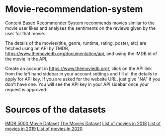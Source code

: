 # Movie-recommendation-system

Content Based Recommender System recommends movies similar to the movie user likes and analyses the sentiments on the reviews given by the user for that movie.

The details of the movies(title, genre, runtime, rating, poster, etc) are fetched using an API by TMDB, https://www.themoviedb.org/documentation/api, and using the IMDB id of the movie in the API,

Create an account in https://www.themoviedb.org/, click on the API link from the left hand sidebar in your account settings and fill all the details to apply for API key. If you are asked for the website URL, just give "NA" if you don't have one. You will see the API key in your API sidebar once your request is approved.

# Sources of the datasets

[IMDB 5000 Movie Dataset](https://www.kaggle.com/datasets/carolzhangdc/imdb-5000-movie-dataset)
[The Movies Dataset](https://www.kaggle.com/datasets/rounakbanik/the-movies-dataset)
[List of movies in 2018](https://en.wikipedia.org/wiki/List_of_American_films_of_2018)
[List of movies in 2019](https://en.wikipedia.org/wiki/List_of_American_films_of_2019)
[List of movies in 2020](https://en.wikipedia.org/wiki/List_of_American_films_of_2020)
